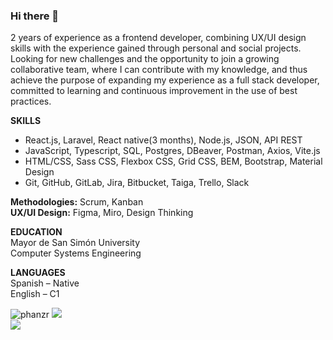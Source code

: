 ### Hi there 👋
2 years of experience as a frontend developer, combining UX/UI design skills with the experience gained through personal and social projects.
Looking for new challenges and the opportunity to join a growing collaborative team, where I can contribute with my knowledge, and thus achieve the purpose of expanding my experience as a full stack developer, committed to learning and continuous improvement in the use of best practices.

**SKILLS**
+ React.js, Laravel, React native(3 months), Node.js, JSON, API REST 
+ JavaScript, Typescript, SQL, Postgres, DBeaver, Postman, Axios, Vite.js <br/>
+ HTML/CSS, Sass CSS, Flexbox CSS, Grid CSS, BEM, Bootstrap, Material Design <br/>
+ Git, GitHub, GitLab, Jira, Bitbucket, Taiga, Trello, Slack <br/>

**Methodologies:** Scrum, Kanban <br/>
**UX/UI Design:** Figma, Miro, Design Thinking 

**EDUCATION** <br/>
Mayor de San Simón University <br/>
Computer Systems Engineering

**LANGUAGES** <br/> 
Spanish – Native <br/>
English – C1

![phanzr](https://github-readme-stats.vercel.app/api?username=phanzr&show_icons=true&theme=gotham)
![](https://github-readme-streak-stats.herokuapp.com/?user=phanzr&theme=gotham&hide_border=false)<br/>
![](https://github-readme-stats.vercel.app/api/top-langs/?username=phanzr&theme=gotham&hide_border=false&include_all_commits=true&count_private=true&layout=compact)
##

<!--
![](https://github-profile-trophy.vercel.app/?username=phanzr&theme=gruvbox&no-frame=false&no-bg=false&margin-w=4)  
**phanzr/phanzr** is a ✨ _special_ ✨ repository because its `README.md` (this file) appears on your GitHub profile.

//Here are some ideas to get you started:

//- 🔭 I’m currently working on ...
//- 🌱 I’m currently learning ...
- 👯 I’m looking to collaborate on ...
- 🤔 I’m looking for help with ...
- 💬 Ask me about ...
- 📫 How to reach me: ...
- 😄 Pronouns: ...
- ⚡ Fun fact: ...
-->
